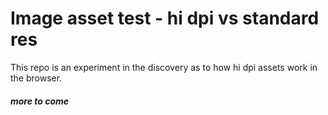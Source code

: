 # Image asset test - hi dpi vs standard res

This repo is an experiment in the discovery as to how hi dpi assets work in the browser. 



##### more to come